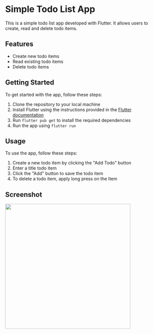 # Simple Todo List App

This is a simple todo list app developed with Flutter. It allows users to create, read and delete todo items.

## Features

- Create new todo items
- Read existing todo items
- Delete todo items

## Getting Started

To get started with the app, follow these steps:

1. Clone the repository to your local machine
2. Install Flutter using the instructions provided in the [Flutter documentation](https://flutter.dev/docs/get-started/install)
3. Run `flutter pub get` to install the required dependencies
4. Run the app using `flutter run`

## Usage

To use the app, follow these steps:

1. Create a new todo item by clicking the "Add Todo" button
2. Enter a title todo item
3. Click the "Add" button to save the todo item
4. To delete a todo item, apply long press on the Item

## Screenshot

<img src="https://user-images.githubusercontent.com/65549274/235899643-e9ac1f6a-42b2-470a-8d5a-a13e03c92c5d.png" width="400">

